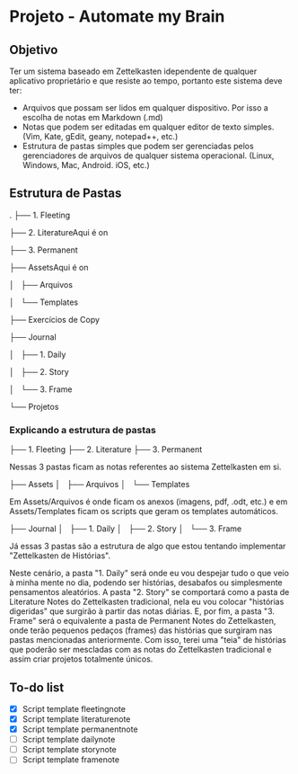 # Projeto - Automate my Brain

## Objetivo

Ter um sistema baseado em Zettelkasten idependente de qualquer aplicativo proprietário e que resiste ao tempo, portanto este sistema deve ter:
- Arquivos que possam ser lidos em qualquer dispositivo. Por isso a escolha de notas em Markdown (.md)
- Notas que podem ser editadas em qualquer editor de texto simples. (Vim, Kate, gEdit, geany, notepad++, etc.)
- Estrutura de pastas simples que podem ser gerenciadas pelos gerenciadores de arquivos de qualquer sistema operacional. (Linux, Windows, Mac, Android. iOS, etc.)

## Estrutura de Pastas
.
├── 1. Fleeting

├── 2. LiteratureAqui é on

├── 3. Permanent

├── AssetsAqui é on

│   ├── Arquivos

│   └── Templates

├── Exercícios de Copy

├── Journal

│   ├── 1. Daily

│   ├── 2. Story

│   └── 3. Frame

└── Projetos

### Explicando a estrutura de pastas

├── 1. Fleeting
├── 2. Literature
├── 3. Permanent

Nessas 3 pastas ficam as notas referentes ao sistema Zettelkasten em si.

├── Assets
│   ├── Arquivos
│   └── Templates

Em Assets/Arquivos é onde ficam os anexos (imagens, pdf, .odt, etc.) e em Assets/Templates ficam os scripts que geram os templates automáticos.

├── Journal
│   ├── 1. Daily
│   ├── 2. Story
│   └── 3. Frame

Já essas 3 pastas são a estrutura de algo que estou tentando implementar "Zettelkasten de Histórias".
 
Neste cenário, a pasta "1. Daily" será onde eu vou despejar tudo o que veio à minha mente no dia, podendo ser histórias, desabafos ou simplesmente pensamentos aleatórios. A pasta "2. Story" se comportará como a pasta de Literature Notes do Zettelkasten tradicional, nela eu vou colocar "histórias digeridas" que surgirão à partir das notas diárias. E, por fim, a pasta "3. Frame" será o equivalente a pasta de Permanent Notes do Zettelkasten, onde terão pequenos pedaços (frames) das histórias que surgiram nas pastas mencionadas anteriormente. Com isso, terei uma "teia" de histórias que poderão ser mescladas com as notas do  Zettelkasten tradicional e assim criar projetos totalmente únicos.

## To-do list

- [x] Script template fleetingnote 
- [x] Script template literaturenote
- [x] Script template permanentnote
- [  ] Script template dailynote
- [  ] Script template storynote
- [  ] Script template framenote
